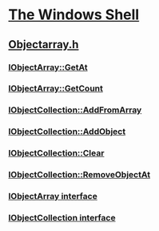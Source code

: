 # [The Windows Shell](../_shell/index.md)
## [Objectarray.h](index.md)
### [IObjectArray::GetAt](../objectarray/nf-objectarray-iobjectarray-getat.md)
### [IObjectArray::GetCount](../objectarray/nf-objectarray-iobjectarray-getcount.md)
### [IObjectCollection::AddFromArray](../objectarray/nf-objectarray-iobjectcollection-addfromarray.md)
### [IObjectCollection::AddObject](../objectarray/nf-objectarray-iobjectcollection-addobject.md)
### [IObjectCollection::Clear](../objectarray/nf-objectarray-iobjectcollection-clear.md)
### [IObjectCollection::RemoveObjectAt](../objectarray/nf-objectarray-iobjectcollection-removeobjectat.md)
### [IObjectArray interface](../objectarray/nn-objectarray-iobjectarray.md)
### [IObjectCollection interface](../objectarray/nn-objectarray-iobjectcollection.md)
